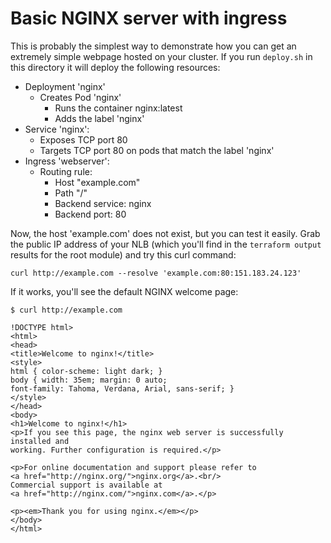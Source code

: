 # Basic NGINX server with ingress
This is probably the simplest way to demonstrate how you can get an extremely simple webpage hosted on your cluster. If you run `deploy.sh` in this directory it will deploy the following resources:
- Deployment 'nginx'
  - Creates Pod 'nginx'
    - Runs the container nginx:latest
    - Adds the label 'nginx'
- Service 'nginx':
  - Exposes TCP port 80
  - Targets TCP port 80 on pods that match the label 'nginx'
- Ingress 'webserver':
  - Routing rule:
    - Host "example.com"
    - Path "/"
    - Backend service: nginx
    - Backend port: 80

Now, the host 'example.com' does not exist, but you can test it easily. Grab the public IP address of your NLB (which you'll find in the `terraform output` results for the root module) and try this curl command:

```
curl http://example.com --resolve 'example.com:80:151.183.24.123'
```

If it works, you'll see the default NGINX welcome page:
```
$ curl http://example.com

!DOCTYPE html>
<html>
<head>
<title>Welcome to nginx!</title>
<style>
html { color-scheme: light dark; }
body { width: 35em; margin: 0 auto;
font-family: Tahoma, Verdana, Arial, sans-serif; }
</style>
</head>
<body>
<h1>Welcome to nginx!</h1>
<p>If you see this page, the nginx web server is successfully installed and
working. Further configuration is required.</p>

<p>For online documentation and support please refer to
<a href="http://nginx.org/">nginx.org</a>.<br/>
Commercial support is available at
<a href="http://nginx.com/">nginx.com</a>.</p>

<p><em>Thank you for using nginx.</em></p>
</body>
</html>
```
